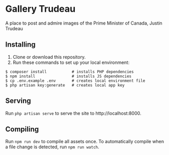 # Gallery Trudeau

A place to post and admire images of the Prime Minister of Canada, Justin Trudeau

## Installing

1. Clone or download this repository.
1. Run these commands to set up your local environment:

```
$ composer install           # installs PHP dependencies
$ npm install                # installs JS dependencies
$ cp .env.example .env       # creates local environment file
$ php artisan key:generate   # creates local app key
```

## Serving

Run `php artisan serve` to serve the site to http://localhost:8000.

## Compiling

Run `npm run dev` to compile all assets once. To automatically compile when a file change is detected, run `npm run watch`.

